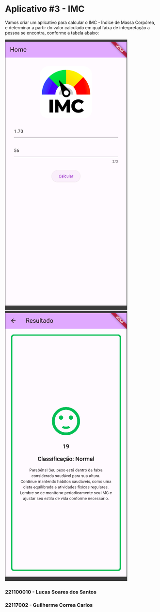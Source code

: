 # Aplicativo #3 - IMC

Vamos criar um aplicativo para calcular o IMC - Índice de Massa Corpórea, e determinar a partir do valor calculado em qual faixa de interpretação a pessoa se encontra, conforme a tabela abaixo:

![Primeiro Print](assets/Captura%20de%20tela%20de%202024-04-25%2020-36-20.png)
![Segundo Print](assets/Captura%20de%20tela%20de%202024-04-25%2020-31-49.png)

 ### 221100010 - Lucas Soares dos Santos
 ### 22117002 - Guilherme Correa Carlos